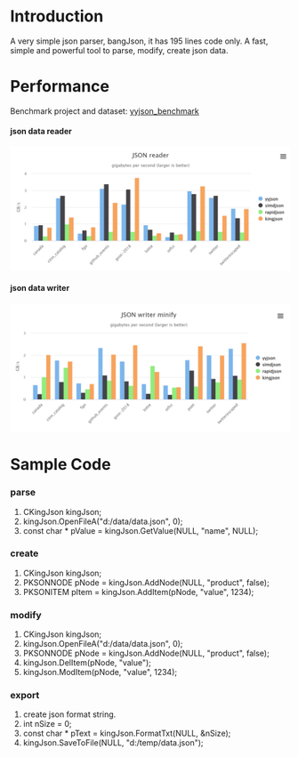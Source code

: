 # Introduction
A very simple json parser, bangJson, it has 195 lines code only.
A fast, simple and powerful tool to parse, modify, create json data.

# Performance
Benchmark project and dataset: [yyjson_benchmark](https://github.com/ibireme/yyjson_benchmark)

#### json data reader
![ec2_chart](html/kingJsonReader.png)

#### json data writer
![ec2_chart](html/kingJsonWriter.png)

# Sample Code
### parse 
1. CKingJson kingJson;
2. kingJson.OpenFileA("d:/data/data.json", 0);
3. const char * pValue = kingJson.GetValue(NULL, "name", NULL);

### create 
1. CKingJson kingJson;
2. PKSONNODE pNode = kingJson.AddNode(NULL, "product", false);
3. PKSONITEM pItem = kingJson.AddItem(pNode, "value", 1234);

### modify 
1. CKingJson kingJson;
2. kingJson.OpenFileA("d:/data/data.json", 0);
3. PKSONNODE pNode = kingJson.AddNode(NULL, "product", false);
4. kingJson.DelItem(pNode, "value");
5. kingJson.ModItem(pNode, "value", 1234);

### export 
1. create json format string.
2. int nSize = 0;
3. const char * pText = kingJson.FormatTxt(NULL, &nSize);
4. kingJson.SaveToFile(NULL, "d:/temp/data.json");
   